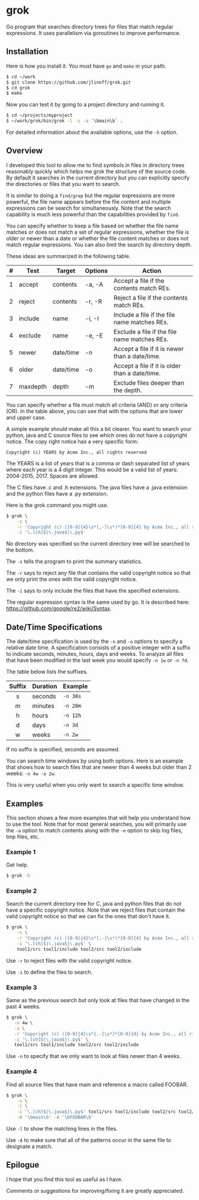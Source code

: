 # grok
Go program that searches directory trees for files that match regular expressions. 
It uses parallelism via goroutines to improve performance.

## Installation
Here is how you install it. You must have `go` and `make` in your path.

```bash
$ cd ~/work
$ git clone https://github.com/jlinoff/grok.git
$ cd grok
$ make
```

Now you can test it by going to a project directory and running it.

```bash
$ cd ~/projects/myproject
$ ~/work/grok/bin/grok -l -s -a `\bmain\b` .
```

For detailed information about the available options, use the `-h` option.

## Overview
I developed this tool to allow me to find symbols in files in directory trees
reasonably quickly which helps me grok the structure of the source code.
By default it searches in the current directory but you can explicitly specify
the directories or files that you want to search.

It is similar to doing a `find/grep` but the regular expressions
are more powerful, the file name appears before the file content and
multiple expressions can be search for simultaneously. Note that the search
capability is much less powerful than the capabilities provided by `find`.

You can specify whether to keep a file based on whether the file name
matches or does not match a set of regular expressions, whether the file is
older or newer than a date or whether the file content matches or does not
match regular expressions. You can also limit the search by directory depth.

These ideas are summarized in the following table.

| #   | Test     | Target    | Options  | Action |
| --: | -------- | --------- | -------- | ------ |
| 1   | accept   | contents  | -a, -A   | Accept a file if the contents match REs. |
| 2   | reject   | contents  | -r, -R   | Reject a file if the contents match REs. |
| 3   | include  | name      | -i, -I   | Include a file if the file name matches REs. |
| 4   | exclude  | name      | -e, -E   | Exclude a file if the file name matches REs. |
| 5   | newer    | date/time | -n       | Accept a file if it is newer than a date/time. |
| 6   | older    | date/time | -o       | Accept a file if it is older than a date/time. |
| 7   | maxdepth | depth     | -m       | Exclude files deeper than the depth. |

You can specify whether a file must match all criteria (AND) or any criteria
(OR). In the table above, you can see that with the options that are lower and upper case.

A simple example should make all this a bit clearer. You want to search your
python, java and C source files to see which ones do not have a copyright
notice. The copy right notice has a very specific form:
    
    Copyright (c) YEARS by Acme Inc., all rights reserved

The YEARS is a list of years that is a comma or dash separated list of
years where each year is a 4 digit integer. This would be a valid list
of years: 2004-2015, 2017. Spaces are allowed.

The C files have .c and .h extensions. The java files have a .java extension
and the python files have a .py extension.

Here is the grok command you might use.

```bash
$ grok \
    -s \
    -r 'Copyright (c) ([0-9]{4}\s*[,-]\s*)*[0-9]{4} by Acme Inc., all rights reserved' \
    -i '\.[ch]$|\.java$|\.py$'
```

No directory was specified so the current directory tree will be searched to the bottom.

The `-s` tells the program to print the summary statistics.

The `-r` says to reject any file that contains the valid copyright notice so
that we only print the ones with the valid copyright notice.

The `-i` says to only include the files that have the specified extensions.

The regular expression syntax is the same used by go. It is described here:
https://github.com/google/re2/wiki/Syntax.

## Date/Time Specifications
The date/time specification is used by the `-n` and `-o` options to specify a
relative date time. A specification consists of a positive integer with a
suffix to indicate seconds, minutes, hours, days and weeks. To analyze all
files that have been modified in the last week you would specify `-n 1w` or
`-n 7d`.

 The table below lists the suffixes.
 
| Suffix | Duration | Example  |
| :----: | -------- | -------- |
| s      | seconds  | `-n 30s` |
| m      | minutes  | `-n 20m` |
| h      | hours    | `-n 12h` |
| d      | days     | `-n 3d`  |
| w      | weeks    | `-n 2w`  |
 
If no suffix is specified, seconds are assumed.

You can search time windows by using both options. Here is an example that
shows how to search files that are newer than 4 weeks but older than 2 weeks: `-n 4w -o 2w`.

This is very useful when you only want to search a specific time window.

## Examples
This section shows a few more examples that will help you understand how to use the tool.
Note that for most general searches, you will primarily use the `-a` option to match contents
along with the `-e` option to skip log files, tmp files, etc.

### Example 1
Get help.

```bash
$ grok -h
```

### Example 2
Search the current directory tree for C, java and python files
that do not have a specific copyright notice.
Note that we reject files that contain the valid copyright
notice so that we can fix the ones that don't have it.

```bash
$ grok \
    -s \
    -r 'Copyright (c) ([0-9]{4}\s*[,-]\s*)*[0-9]{4} by Acme Inc., all rights reserved' \
    -i '\.[ch]$|\.java$|\.py$' \
    tool1/src tool1/include tool2/src tool2/include
```

Use `-r` to reject files with the valid copyright notice.

Use `-i` to define the files to search.

### Example 3
Same as the previous search but only look at files that have
changed in the past 4 weeks.

```bash
$ grok \
   -n 4w \
   -s \
   -r 'Copyright (c) ([0-9]{4}\s*[,-]\s*)*[0-9]{4} by Acme Inc., all rights reserved' \
   -i '\.[ch]$|\.java$|\.py$' \
   tool1/src tool1/include tool2/src tool2/include
```

Use `-n` to specify that we only want to look at files newer than 4 weeks.

### Example 4
Find all source files that have main and reference a macro called FOOBAR.

```bash
$ grok \
    -s \
    -l \
    -i '\.[ch]$|\.java$|\.py$' tool1/src tool1/include tool2/src tool2/include \
    -A '\bmain\b' -A '\bFOOBAR\b'
```

Use `-l` to show the matching lines in the files.

Use `-A` to make sure that all of the patterns occur in the same file to designate a match.

## Epilogue
I hope that you find this tool as useful as I have.

Comments or suggestions for improving/fixing it are greatly appreciated.

